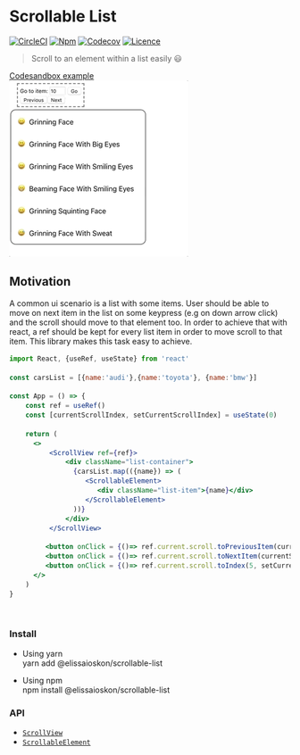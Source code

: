 # Scrollable List

[![CircleCI](https://img.shields.io/circleci/build/github/elissaioskon/scrollable-list)](https://circleci.com/gh/elissaioskon/scrollable-list/tree/master)
[![Npm](https://img.shields.io/npm/v/@elissaioskon/scrollable-list)](https://www.npmjs.com/package/@elissaioskon/scrollable-list) 
[![Codecov](https://img.shields.io/codecov/c/github/elissaioskon/scrollable-list)](https://img.shields.io/codecov/c/github/elissaioskon/scrollable-list) 
[![Licence](https://img.shields.io/github/license/elissaioskon/scrollable-list)](https://github.com/elissaioskon/scrollable-list/blob/master/LICENSE)

> Scroll to an element within a list easily 😃  

[Codesandbox example](https://codesandbox.io/s/scrollable-list-example-3id28?fontsize=14)
<br>
[![](animation.gif)](https://codesandbox.io/s/scrollable-list-example-3id28?fontsize=14) 

## Motivation

A common ui scenario is a list with some items. User should be able to move on next item in the list
on some keypress (e.g on down arrow click) and the scroll should move to that element too. 
In order to achieve that with react, a ref should be kept for every list item in order to move scroll 
to that item. This library makes this task easy to achieve. 

```jsx
import React, {useRef, useState} from 'react'

const carsList = [{name:'audi'},{name:'toyota'}, {name:'bmw'}]

const App = () => {
    const ref = useRef()
    const [currentScrollIndex, setCurrentScrollIndex] = useState(0)
    
    return (
      <>
          <ScrollView ref={ref}>
              <div className="list-container">
                {carsList.map(({name}) => (
                   <ScrollableElement>
                      <div className="list-item">{name}</div>
                   </ScrollableElement>
                ))}
              </div>
          </ScrollView>
          
         <button onClick = {()=> ref.current.scroll.toPreviousItem(currentScrollIndex, setCurrentScrollIndex)}>Scroll to Previous</button>
         <button onClick = {()=> ref.current.scroll.toNextItem(currentScrollIndex, setCurrentScrollIndex)}>Scroll to Next</button>
         <button onClick = {()=> ref.current.scroll.toIndex(5, setCurrentScrollIndex)}>Scroll to fifth Item</button>
      </>
    )
}
```

<br>

### Install

- Using yarn   
    yarn add @elissaioskon/scrollable-list
 
- Using npm   
    npm install @elissaioskon/scrollable-list 
 

### API

- [`ScrollView`](./docs/ScrollView.md) 
- [`ScrollableElement`](./docs/ScrollableElement.md) 

